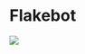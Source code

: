 # Flakebot

![](http://cdn.gurl.com/wp-content/uploads/2013/05/gretchen-i-am-such-a-good-friend.gif)
